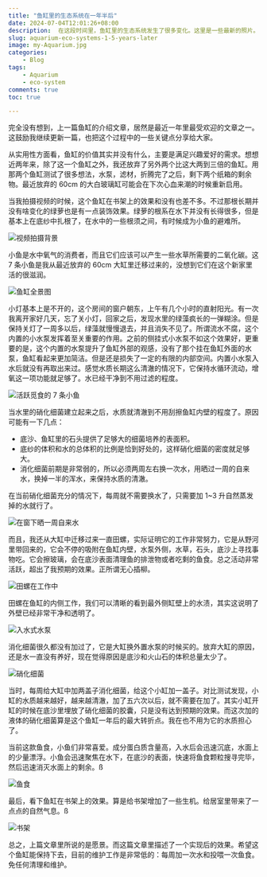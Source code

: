 ```yaml
---
title: "鱼缸里的生态系统在一年半后"
date: 2024-07-04T12:01:26+08:00
description:  在这段时间里，鱼缸里的生态系统发生了很多变化。这里是一些最新的照片。本文总结了我的观察和经验。
slug: aquarium-eco-systems-1-5-years-later
image: my-Aquarium.jpg
categories:
    - Blog
tags:
    - Aquarium
    - eco-system
comments: true
toc: true

---
```


完全没有想到，上一篇鱼缸的介绍文章，居然是最近一年里最受欢迎的文章之一。这鼓励我继续更新一篇，也把这个过程中的一些关键点分享给大家。

从实用性方面看，鱼缸的价值其实并没有什么，主要是满足兴趣爱好的需求。想想近两年来，除了这一个鱼缸之外，我还放弃了另外两个比这大两到三倍的鱼缸。用那两个鱼缸测试了很多想法，水泵，滤材，折腾完了之后，剩下两个纸箱的剩余物。最近放弃的 60cm 的大白玻璃缸可能会在下次心血来潮的时候重新启用。

当我拍摄视频的时候，这个鱼缸在书架上的效果和没有也差不多。不过那根长期并没有啥变化的绿萝也是有一点装饰效果。绿萝的根系在水下并没有长得很多，但是基本上在底纱中扎根了，在水中的一些根须之间，有时候成为小鱼的避难所。

![视频拍摄背景](IMG_3556.JPG)

小鱼是水中氧气的消费者，而且它们应该可以产生一些水草所需要的二氧化碳。这7 条小鱼是我从最近放弃的 60cm 大缸里迁移过来的，没想到它们在这个新家里活的很滋润。

![鱼缸全景图](IMG_4188_Lively-s.gif)

小灯基本上是不开的，这个房间的窗户朝东，上午有几个小时的直射阳光。有一次我离开家好几天，忘了关小灯，回家之后，发现水里的绿藻疯长的一弹糊涂。但是保持关灯了一周多以后，绿藻就慢慢退去，并且消失不见了。所谓流水不腐，这个内置的小水泵发挥着至关重要的作用。之前的侧挂式小水泵不如这个效果好，更重要的是，这个内置的水泵提升了鱼缸外部的观感，没有了那个挂在鱼缸外面的水泵，鱼缸看起来更加简洁。但是还是损失了一定的有限的内部空间。内置小水泵入水后就没有再取出来过。感觉水质长期这么清澈的情况下，它保持水循环流动，增氧这一项功能就足够了。水已经干净到不用过滤的程度。

![活跃觅食的 7 条小鱼](IMG_4191_Lively-s.gif)

当水里的硝化细菌建立起来之后，水质就清澈到不用刮擦鱼缸内壁的程度了。原因可能有一下几点：

- 底沙、鱼缸里的石头提供了足够大的细菌培养的表面积。
- 底纱的体积和水的总体积的比例是恰到好处的，这样硝化细菌的密度就足够大。
- 消化细菌前期是非常弱的，所以必须两周左右换一次水，用晒过一周的自来水，换掉一半的浑水，来保持水质的清澈。

在当前硝化细菌充分的情况下，每周就不需要换水了，只需要加 1~3 升自然蒸发掉的水就行了。

![在窗下晒一周自来水](IMG_4197.jpeg)

而且，我还从大缸中迁移过来一直田螺，实际证明它的工作非常努力，它是从野河里带回来的，它会不停的吸附在鱼缸内壁，水泵外侧，水草，石头，底沙上寻找事物吃。它会擦玻璃，会在底沙表面清理鱼的排泄物或者吃剩的鱼食。总之活动非常活跃，超出了我预期的效果。正所谓无心插柳。

![田螺在工作中](IMG_4201.jpeg)

田螺在鱼缸的内侧工作，我们可以清晰的看到最外侧缸壁上的水渍，其实这说明了外壁已经非常干净和透明了。

![入水式水泵](IMG_4202.jpeg)

消化细菌很久都没有加过了，它是大缸换外置水泵的时候买的。放弃大缸的原因，还是水一直没有养好，现在觉得原因是底沙和火山石的体积总量太少了。

![硝化细菌](IMG_4204.jpeg)

当时，每周给大缸中加两盖子消化细菌，给这个小缸加一盖子。对比测试发现，小缸的水质越来越好，越来越清澈，加了五六次以后，就不需要在加了。其实小缸开缸的时候在底沙里埋放了硝化细菌的胶囊，只是没有达到预期的效果。而这次加的液体的硝化细菌算是这个鱼缸一年后的最大转折点。我在也不用为它的水质担心了。

当前这款鱼食，小鱼们非常喜爱。成分蛋白质含量高，入水后会迅速沉底，水面上的少量漂浮。小鱼会迅速聚焦在水下，在底沙的表面，快速将鱼食颗粒搜寻完毕，然后迅速消灭水面上的剩余。ß

![鱼食](IMG_4198.jpeg)

最后，看下鱼缸在书架上的效果。算是给书架增加了一些生机。给居室里带来了一点点的自然气息。ß

![书架](IMG_4203.jpeg)

总之，上篇文章里所说的是愿景。而这篇文章里描述了一个实现后的效果。希望这个鱼缸能保持下去，目前的维护工作是非常低的：每周加一次水和投喂一次鱼食。免任何清理和维护。